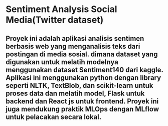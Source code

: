 # **Sentiment Analysis Social Media(Twitter dataset)**

## Proyek ini adalah aplikasi analisis sentimen berbasis web yang menganalisis teks dari postingan di media sosial. dimana dataset yang digunakan untuk melatih modelnya menggunakan dataset Sentiment140 dari kaggle. Aplikasi ini menggunakan python dengan library seperti NLTK, TextBlob, dan scikit-learn untuk proses data dan melatih model, Flask untuk backend dan React js untuk frontend. Proyek ini juga mendukung praktik MLOps dengan MLflow untuk pelacakan secara lokal.
